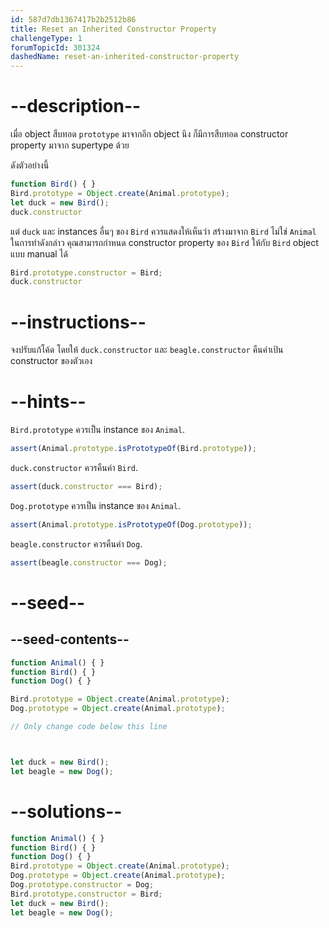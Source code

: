```yaml
---
id: 587d7db1367417b2b2512b86
title: Reset an Inherited Constructor Property
challengeType: 1
forumTopicId: 301324
dashedName: reset-an-inherited-constructor-property
---
```


# --description--

เมื่อ object สืบทอด `prototype` มาจากอีก object นึง ก็มีการสืบทอด constructor property มาจาก supertype ด้วย 

ดังตัวอย่างนี้

```js
function Bird() { }
Bird.prototype = Object.create(Animal.prototype);
let duck = new Bird();
duck.constructor
```

แต่ `duck` และ instances อื่นๆ ของ `Bird` ควรแสดงให้เห็นว่า สร้างมาจาก `Bird` ไม่ใช่ `Animal` ในการทำดังกล่าว คุณสามารถกำหนด constructor property ของ `Bird` ให้กับ `Bird` object แบบ manual ได้

```js
Bird.prototype.constructor = Bird;
duck.constructor
```

# --instructions--

จงปรับแก้โค้ด โดยให้ `duck.constructor` และ `beagle.constructor` คืนค่าเป้น constructor ของตัวเอง

# --hints--

`Bird.prototype` ควรเป็น instance ของ `Animal`.

```js
assert(Animal.prototype.isPrototypeOf(Bird.prototype));
```

`duck.constructor` ควรคืนค่า `Bird`.

```js
assert(duck.constructor === Bird);
```

`Dog.prototype` ควรเป็น instance ของ `Animal`.

```js
assert(Animal.prototype.isPrototypeOf(Dog.prototype));
```

`beagle.constructor` ควรคืนค่า `Dog`.

```js
assert(beagle.constructor === Dog);
```

# --seed--

## --seed-contents--

```js
function Animal() { }
function Bird() { }
function Dog() { }

Bird.prototype = Object.create(Animal.prototype);
Dog.prototype = Object.create(Animal.prototype);

// Only change code below this line



let duck = new Bird();
let beagle = new Dog();
```

# --solutions--

```js
function Animal() { }
function Bird() { }
function Dog() { }
Bird.prototype = Object.create(Animal.prototype);
Dog.prototype = Object.create(Animal.prototype);
Dog.prototype.constructor = Dog;
Bird.prototype.constructor = Bird;
let duck = new Bird();
let beagle = new Dog();
```
